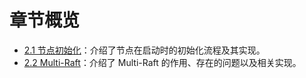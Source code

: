 章节概览
===

* [2.1 节点初始化](2.1/initialization.md)：介绍了节点在启动时的初始化流程及其实现。
* [2.2 Multi-Raft](2.2/multi_raft.md)：介绍了 Multi-Raft 的作用、存在的问题以及相关实现。
